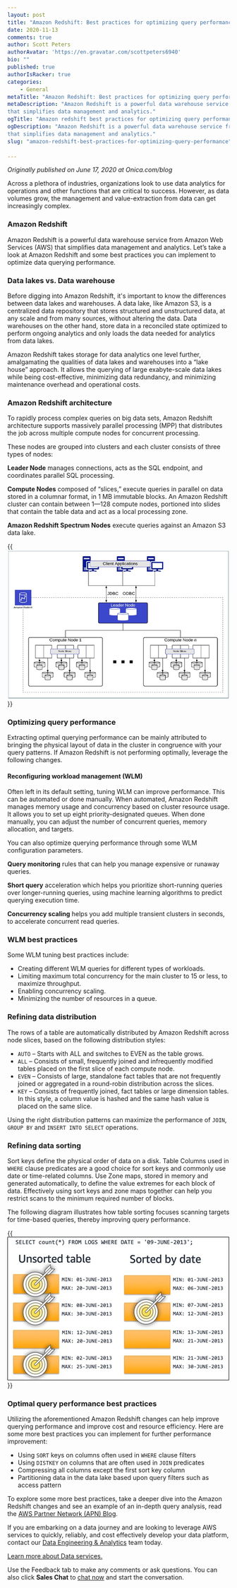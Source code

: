 ```yaml
---
layout: post
title: "Amazon Redshift: Best practices for optimizing query performance"
date: 2020-11-13
comments: true
author: Scott Peters
authorAvatar: 'https://en.gravatar.com/scottpeters6940'
bio: ""
published: true
authorIsRacker: true
categories:
    - General
metaTitle: "Amazon Redshift: Best practices for optimizing query performance"
metaDescription: "Amazon Redshift is a powerful data warehouse service from Amazon Web Services (AWS)
that simplifies data management and analytics."
ogTitle: "Amazon redshift best practices for optimizing query performance"
ogDescription: "Amazon Redshift is a powerful data warehouse service from Amazon Web Services (AWS)
that simplifies data management and analytics."
slug: "amazon-redshift-best-practices-for-optimizing-query-performance"

---
```


*Originally published on June 17, 2020 at Onica.com/blog*


Across a plethora of industries, organizations look to use data analytics
for operations and other functions that are critical to success. However, as
data volumes grow, the management and value-extraction from data can get increasingly complex.
<!--more-->

### Amazon Redshift

Amazon Redshift is a powerful data warehouse service from Amazon Web Services (AWS)
that simplifies data management and analytics. Let’s take a look at Amazon Redshift
and some best practices you can implement to optimize data querying performance.

### Data lakes vs. Data warehouse

Before digging into Amazon Redshift, it's important to know the differences
between data lakes and warehouses. A data lake, like Amazon S3, is a
centralized data repository that stores structured and unstructured data,
at any scale and from many sources, without altering the data.
Data warehouses on the other hand, store data in a reconciled state
optimized to perform ongoing analytics and only loads the data needed
for analytics from data lakes.

Amazon Redshift takes storage for data analytics one level further,
amalgamating the qualities of data lakes and warehouses into a
“lake house” approach. It allows the querying of large exabyte-scale
data lakes while being cost-effective, minimizing data redundancy,
and minimizing maintenance overhead and operational costs.

### Amazon Redshift architecture

To rapidly process complex queries on big data sets,
Amazon Redshift architecture supports massively parallel processing (MPP)
that distributes the job across multiple compute nodes for concurrent processing.

These nodes are grouped into clusters and each cluster consists of three types of nodes:

**Leader Node** manages connections, acts as the SQL endpoint, and coordinates parallel SQL processing.

**Compute Nodes** composed of “slices,” execute queries in parallel on data stored in a
columnar format, in 1 MB immutable blocks. An Amazon Redshift cluster can contain between 1&mdash;128
compute nodes, portioned into slides that contain the table data and act as a local processing zone.

**Amazon Redshift Spectrum Nodes** execute queries against an Amazon S3 data lake.

{{<img src="Redshift_Architecture_Fig1.jpg" title="" alt="redshift architectural diagram">}}

### Optimizing query performance

Extracting optimal querying performance can be mainly attributed to bringing the
physical layout of data in the cluster in congruence with your query patterns.
If Amazon Redshift is not performing optimally, leverage the following changes.

#### Reconfiguring workload management (WLM)

Often left in its default setting, tuning WLM can improve performance.
This can be automated or done manually. When automated,
Amazon Redshift manages memory usage and concurrency based on cluster resource usage.
It allows you to set up eight priority-designated queues. When
done manually, you can adjust the number of concurrent queries,
memory allocation, and targets.

You can also optimize querying performance through some WLM configuration parameters.

**Query monitoring** rules that can help you manage expensive or runaway queries.

**Short query** acceleration which helps you prioritize short-running queries over longer-running queries,
using machine learning algorithms to predict querying execution time.

**Concurrency scaling** helps you add multiple transient clusters in seconds,
to accelerate concurrent read queries.

### WLM best practices

Some WLM tuning best practices include:

- Creating different WLM queries for different types of workloads.
- Limiting maximum total concurrency for the main cluster to 15 or less, to maximize throughput.
- Enabling concurrency scaling.
- Minimizing the number of resources in a queue.

### Refining data distribution

The rows of a table are automatically distributed by Amazon
Redshift across node slices, based on the following distribution styles:

- `AUTO` – Starts with ALL and switches to EVEN as the table grows.
- `ALL` – Consists of small, frequently joined and infrequently modified tables placed on the first slice of each compute node.
- `EVEN` – Consists of large, standalone fact tables that are not
   frequently joined or aggregated in a round-robin distribution across the slices.
- `KEY` – Consists of frequently joined, fact tables or large dimension tables.
   In this style, a column value is hashed and the same hash value is placed on the same slice.

Using the right distribution patterns can maximize the performance
of `JOIN`, `GROUP BY` and `INSERT INTO SELECT` operations.

### Refining data sorting

Sort keys define the physical order of data on a disk.
Table Columns used in `WHERE` clause predicates are a good choice
for sort keys and commonly use date or time-related columns.
Use Zone maps, stored in memory and generated automatically,
to define the value extremes for each block of data.
Effectively using sort keys and zone maps together can help
you restrict scans to the minimum required number of blocks.

The following diagram illustrates how table sorting focuses
scanning targets for time-based queries, thereby
improving query performance.

{{<img src="Column_Sortkeys_Fig3_new.jpg" title="" alt="table showing table sorting">}}

### Optimal query performance best practices

Utilizing the aforementioned Amazon Redshift changes can
help improve querying performance and improve cost and resource
efficiency. Here are some more best practices you can implement
for further performance improvement:

- Using `SORT` keys on columns often used in `WHERE` clause filters
- Using `DISTKEY` on columns that are often used in `JOIN` predicates
- Compressing all columns except the first sort key column
- Partitioning data in the data lake based upon query filters such as access pattern

To explore some more best practices, take a deeper dive into the
Amazon Redshift changes and see an example of an in-depth query
analysis, read the
[AWS Partner Network (APN) Blog](https://aws.amazon.com/blogs/apn/best-practices-from-onica-for-optimizing-query-performance-on-amazon-redshift/?utm_content=131837700&utm_medium=social&utm_source=linkedin&hss_channel=lcp-25057969).

If you are embarking on a data journey and are looking to leverage
AWS services to quickly, reliably, and cost effectively develop your
data platform, contact our [Data Engineering & Analytics](https://onica.com/services/data-engineering-analytics/)
team today.

<a class="cta purple" id="cta" href="https://www.rackspace.com/onica">Learn more about Data services.</a>

Use the Feedback tab to make any comments or ask questions. You can also click
**Sales Chat** to [chat now](https://www.rackspace.com/) and start the conversation.
